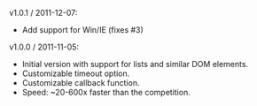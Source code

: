v1.0.1 / 2011-12-07:

- Add support for Win/IE (fixes #3)

v1.0.0 / 2011-11-05:

- Initial version with support for lists and similar DOM elements.
- Customizable timeout option.
- Customizable callback function.
- Speed: ~20-600x faster than the competition.
